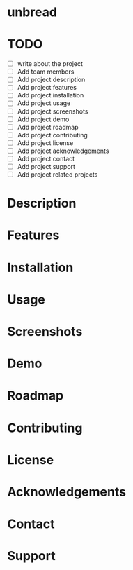 # unbread

# TODO
- [ ] write about the project
- [ ] Add team members
- [ ] Add project description
- [ ] Add project features
- [ ] Add project installation
- [ ] Add project usage
- [ ] Add project screenshots
- [ ] Add project demo
- [ ] Add project roadmap
- [ ] Add project contributing
- [ ] Add project license
- [ ] Add project acknowledgements
- [ ] Add project contact
- [ ] Add project support
- [ ] Add project related projects

# Description

# Features

# Installation

# Usage

# Screenshots

# Demo

# Roadmap

# Contributing

# License

# Acknowledgements

# Contact

# Support
